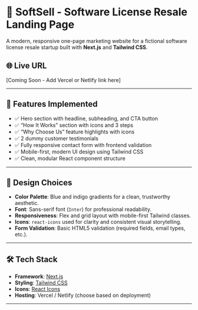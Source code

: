 # 🚀 SoftSell - Software License Resale Landing Page

A modern, responsive one-page marketing website for a fictional software license resale startup built with **Next.js** and **Tailwind CSS**.

## 🌐 Live URL

[Coming Soon - Add Vercel or Netlify link here]

---

## 📌 Features Implemented

- ✅ Hero section with headline, subheading, and CTA button
- ✅ “How It Works” section with icons and 3 steps
- ✅ “Why Choose Us” feature highlights with icons
- ✅ 2 dummy customer testimonials
- ✅ Fully responsive contact form with frontend validation
- ✅ Mobile-first, modern UI design using Tailwind CSS
- ✅ Clean, modular React component structure

---

## 🎨 Design Choices

- **Color Palette**: Blue and indigo gradients for a clean, trustworthy aesthetic.
- **Font**: Sans-serif font (`Inter`) for professional readability.
- **Responsiveness**: Flex and grid layout with mobile-first Tailwind classes.
- **Icons**: `react-icons` used for clarity and consistent visual storytelling.
- **Form Validation**: Basic HTML5 validation (required fields, email types, etc.).

---

## 🛠 Tech Stack

- **Framework**: [Next.js](https://nextjs.org/)
- **Styling**: [Tailwind CSS](https://tailwindcss.com/)
- **Icons**: [React Icons](https://react-icons.github.io/react-icons/)
- **Hosting**: Vercel / Netlify (choose based on deployment)

---
